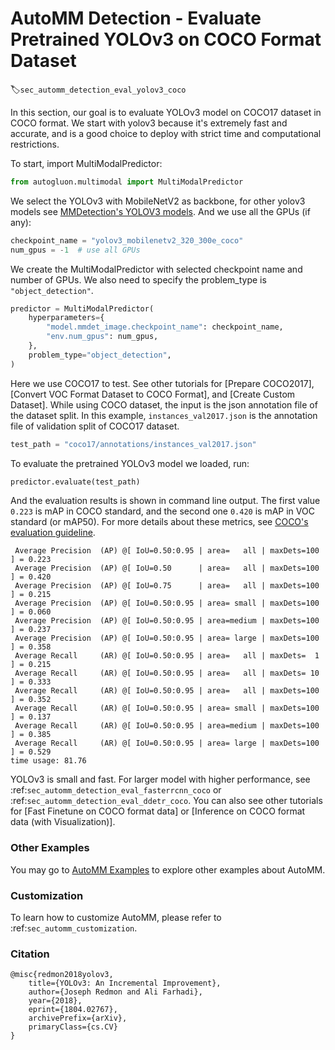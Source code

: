 # AutoMM Detection - Evaluate Pretrained YOLOv3 on COCO Format Dataset
:label:`sec_automm_detection_eval_yolov3_coco`

In this section, our goal is to evaluate YOLOv3 model on COCO17 dataset in COCO format. We start with yolov3 because it's extremely fast and accurate, and is a good choice to deploy with strict time and computational restrictions.

To start, import MultiModalPredictor:

```python
from autogluon.multimodal import MultiModalPredictor
```

We select the YOLOv3 with MobileNetV2 as backbone, 
for other yolov3 models see [MMDetection's YOLOV3 models](https://github.com/open-mmlab/mmdetection/tree/master/configs/yolo). 
And we use all the GPUs (if any):

```python
checkpoint_name = "yolov3_mobilenetv2_320_300e_coco"
num_gpus = -1  # use all GPUs
```

We create the MultiModalPredictor with selected checkpoint name and number of GPUs.
We also need to specify the problem_type is `"object_detection"`.

```python
predictor = MultiModalPredictor(
    hyperparameters={
        "model.mmdet_image.checkpoint_name": checkpoint_name,
        "env.num_gpus": num_gpus,
    },
    problem_type="object_detection",
)
```

Here we use COCO17 to test. 
See other tutorials for \[Prepare COCO2017], \[Convert VOC Format Dataset to COCO Format], and \[Create Custom Dataset].
While using COCO dataset, the input is the json annotation file of the dataset split.
In this example, `instances_val2017.json` is the annotation file of validation split of COCO17 dataset.

```python
test_path = "coco17/annotations/instances_val2017.json"
```

To evaluate the pretrained YOLOv3 model we loaded, run:

```python
predictor.evaluate(test_path)
```

And the evaluation results is shown in command line output. The first value `0.223` is mAP in COCO standard, and the second one `0.420` is mAP in VOC standard (or mAP50). For more details about these metrics, see [COCO's evaluation guideline](https://cocodataset.org/#detection-eval).

```
 Average Precision  (AP) @[ IoU=0.50:0.95 | area=   all | maxDets=100 ] = 0.223
 Average Precision  (AP) @[ IoU=0.50      | area=   all | maxDets=100 ] = 0.420
 Average Precision  (AP) @[ IoU=0.75      | area=   all | maxDets=100 ] = 0.215
 Average Precision  (AP) @[ IoU=0.50:0.95 | area= small | maxDets=100 ] = 0.060
 Average Precision  (AP) @[ IoU=0.50:0.95 | area=medium | maxDets=100 ] = 0.237
 Average Precision  (AP) @[ IoU=0.50:0.95 | area= large | maxDets=100 ] = 0.358
 Average Recall     (AR) @[ IoU=0.50:0.95 | area=   all | maxDets=  1 ] = 0.215
 Average Recall     (AR) @[ IoU=0.50:0.95 | area=   all | maxDets= 10 ] = 0.333
 Average Recall     (AR) @[ IoU=0.50:0.95 | area=   all | maxDets=100 ] = 0.352
 Average Recall     (AR) @[ IoU=0.50:0.95 | area= small | maxDets=100 ] = 0.137
 Average Recall     (AR) @[ IoU=0.50:0.95 | area=medium | maxDets=100 ] = 0.385
 Average Recall     (AR) @[ IoU=0.50:0.95 | area= large | maxDets=100 ] = 0.529
time usage: 81.76
```

YOLOv3 is small and fast. For larger model with higher performance, see :ref:`sec_automm_detection_eval_fasterrcnn_coco` or :ref:`sec_automm_detection_eval_ddetr_coco`.
You can also see other tutorials for \[Fast Finetune on COCO format data] or \[Inference on COCO format data (with Visualization)].

### Other Examples

You may go to [AutoMM Examples](https://github.com/awslabs/autogluon/tree/master/examples/automm) to explore other examples about AutoMM.

### Customization
To learn how to customize AutoMM, please refer to :ref:`sec_automm_customization`.

### Citation
```
@misc{redmon2018yolov3,
    title={YOLOv3: An Incremental Improvement},
    author={Joseph Redmon and Ali Farhadi},
    year={2018},
    eprint={1804.02767},
    archivePrefix={arXiv},
    primaryClass={cs.CV}
}
```
